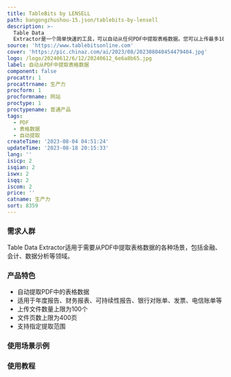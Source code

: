 ```yaml
---
title: TableBits by LENSELL
path: bangongzhushou-15.json/tablebits-by-lensell
description: >-
  Table Data
  Extractor是一个简单快速的工具，可以自动从任何PDF中提取表格数据。您可以上传最多100个文件，每个文件最多400页。平均提取时间为60秒/文件。价格根据处理的文件数量而定，越多越优惠。
source: 'https://www.tablebitsonline.com'
cover: 'https://pic.chinaz.com/ai/2023/08/202308040454479404.jpg'
logo: /logo/20240612/6/12/20240612_6e6a8b65.jpg
label: 自动从PDF中提取表格数据
component: false
procattr: 1
procattrname: 生产力
procform: 1
procformname: 网站
proctype: 1
proctypename: 普通产品
tags:
  - PDF
  - 表格数据
  - 自动提取
createTime: '2023-08-04 04:51:24'
updateTime: '2023-08-18 20:15:33'
lang: ''
isicp: 2
isqian: 2
iswx: 2
isqq: 2
iscom: 2
price: ''
catname: 生产力
sort: 8359
---
```




### 需求人群
Table Data Extractor适用于需要从PDF中提取表格数据的各种场景，包括金融、会计、数据分析等领域。

### 产品特色
- 自动提取PDF中的表格数据
- 适用于年度报告、财务报表、可持续性报告、银行对账单、发票、电信账单等
- 上传文件数量上限为100个
- 文件页数上限为400页
- 支持指定提取范围

### 使用场景示例


### 使用教程


  
